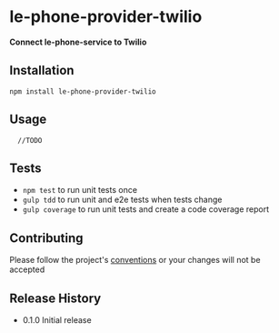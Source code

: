 le-phone-provider-twilio
=========

**Connect le-phone-service to Twilio**

## Installation

  `npm install le-phone-provider-twilio`

## Usage

```
  //TODO
```

## Tests

* `npm test` to run unit tests once
* `gulp tdd` to run unit and e2e tests when tests change
* `gulp coverage` to run unit tests and create a code coverage report

## Contributing

Please follow the project's [conventions](https://github.com/castle-dev/le-phone-provider-twilio/blob/develop/CONTRIBUTING.md) or your changes will not be accepted

## Release History

* 0.1.0 Initial release
